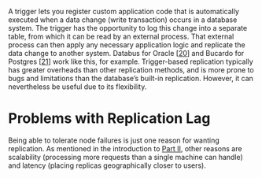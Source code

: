 
A trigger lets you register custom application code that is automatically executed when a data
change (write transaction) occurs in a database system. The trigger has the opportunity to log this
change into a separate table, from which it can be read by an external process. That external
process can then apply any necessary application logic and replicate the data change to another
system. Databus for Oracle
[[20](ch05.html#Das2012uf_ch5)]
and Bucardo for Postgres [[21](ch05.html#Mullane2014uy)]
work like this, for example. Trigger-based replication typically has greater overheads than other replication methods, and is
more prone to bugs and limitations than the database’s built-in replication. However, it can
nevertheless be useful due to its flexibility. # Problems with Replication Lag 
Being able to tolerate node failures is just one reason for wanting replication. As mentioned
in the introduction to [Part II](part02.html#part_distributed_data), other reasons are scalability (processing more
requests than a single machine can handle) and latency (placing replicas geographically closer to
users).